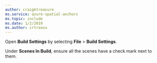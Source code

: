 ```yaml
---
author: craigktreasure
ms.service: azure-spatial-anchors
ms.topic: include
ms.date: 1/2/2019
ms.author: crtreasu
---
```

Open **Build Settings** by selecting **File** > **Build Settings**.

Under **Scenes In Build**, ensure all the scenes have a check mark next to them.